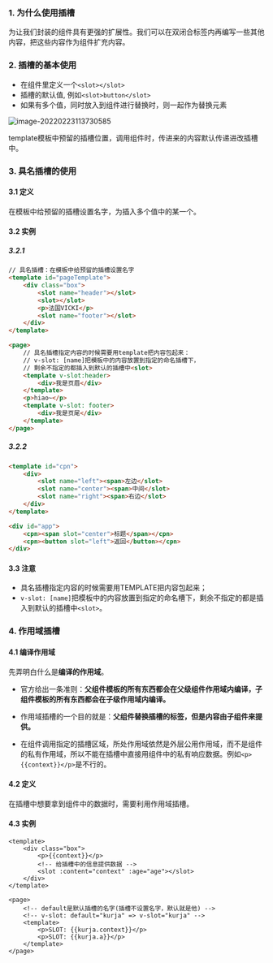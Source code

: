 ### 1. 为什么使用插槽

为让我们封装的组件具有更强的扩展性。我们可以在双闭合标签内再编写一些其他内容，把这些内容作为组件扩充内容。

### 2. 插槽的基本使用

- 在组件里定义一个`<slot></slot>`
- 插槽的默认值, 例如`<slot>button</slot>`
- 如果有多个值，同时放入到组件进行替换时，则一起作为替换元素

![image-20220223113730585](C:\Users\Kurja\AppData\Roaming\Typora\typora-user-images\image-20220223113730585.png)

template模板中预留的插槽位置，调用组件时，传进来的内容默认传递进改插槽中。

### 3. 具名插槽的使用

#### 3.1 定义

在模板中给预留的插槽设置名字，为插入多个值中的某一个。

#### 3.2 实例

##### 3.2.1

```html
// 具名插槽：在模板中给预留的插槽设置名字
<template id="pageTemplate">
	<div class="box">
		<slot name="header"></slot>
		<slot></slot>
        <p>法国VICKI</p>
        <slot name="footer"></slot>
	</div>
</template>
```

```html
<page>
	// 具名插槽指定内容的时候需要用template把内容包起来：
    // v-slot: [name]把模板中的内容放置到指定的命名插槽下，
    // 剩余不指定的都插入到默认的插槽中<slot>
    <template v-slot:header>
        <div>我是页眉</div>
    </template>
    <p>hiao~</p>
    <template v-slot: footer>
        <div>我是页尾</div>
    </template>
</page>
```

##### 3.2.2 

```html
<template id="cpn">
	<div>
		<slot name="left"><span>左边</slot>
		<slot name="center"><span>中间</slot>
		<slot name="right"><span>右边</slot>
	</div>
</template>
```

```html
<div id="app">
	<cpn><span slot="center">标题</span></cpn>
	<cpn><button slot="left">返回</button></cpn>
</div>
```

#### 3.3 注意

- 具名插槽指定内容的时候需要用TEMPLATE把内容包起来；
- `v-slot: [name]`把模板中的内容放置到指定的命名槽下，剩余不指定的都是插入到默认的插槽中`<slot>`。

### 4. 作用域插槽

#### 4.1 编译作用域

先弄明白什么是**编译的作用域**。

- 官方给出一条准则：**父组件模板的所有东西都会在父级组件作用域内编译，子组件模板的所有东西都会在子级作用域内编译。**


- 作用域插槽的一个目的就是：**父组件替换插槽的标签，但是内容由子组件来提供。**

- 在组件调用指定的插槽区域，所处作用域依然是外层公用作用域，而不是组件的私有作用域，所以不能在插槽中直接用组件中的私有响应数据。例如`<p>{{context}}</p>`是不行的。

#### 4.2 定义

在插槽中想要拿到组件中的数据时，需要利用作用域插槽。

#### 4.3 实例

```vue
<template>
	<div class="box">
        <p>{{context}}</p>
        <!-- 给插槽中的信息提供数据 -->
        <slot :content="context" :age="age"></slot>
    </div>
</template>
```

```vue
<page>
	<!-- default是默认插槽的名字(插槽不设置名字，默认就是他) -->
    <!-- v-slot: default="kurja" => v-slot="kurja" -->
    <template>
		<p>SLOT: {{kurja.context}}</p>
		<p>SLOT: {{kurja.a}}</p>
    </template>
</page>
```

